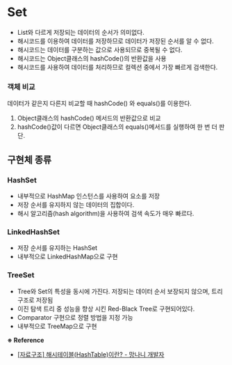# Set 

- List와 다르게 저장되는 데이터의 순서가 의미없다.
- 해시코드를 이용하여 데이터를 저장하므로 데이터가 저장된 순서를 알 수 없다.
- 해시코드는 데이터를 구분하는 값으로 사용되므로 중복될 수 없다. 
- 해시코드는 Object클래스의 hashCode()의 반환값을 사용
- 해시코드를 사용하여 데이터를 처리하므로 컬렉션 중에서 가장 빠르게 검색한다.

### 객체 비교 

데이터가 같은지 다른지 비교할 때 hashCode() 와 equals()를 이용한다.

1. Object클래스의 hashCode() 메서드의 반환값으로 비교
2. hashCode()값이 다르면 Object클래스의 equals()메서드를 실행하여 한 번 더 판단.

## 구현체 종류

### HashSet

- 내부적으로 HashMap 인스턴스를 사용하여 요소를 저장
- 저장 순서를 유지하지 않는 데이터의 집합이다.
- 해시 알고리즘(hash algorithm)을 사용하여 검색 속도가 매우 빠르다.

### LinkedHashSet

- 저장 순서를 유지하는 HashSet
- 내부적으로 LinkedHashMap으로 구현

### TreeSet

- Tree와 Set의 특성을 동시에 가진다. 저장되는 데이터 순서 보장되지 않으며, 트리 구조로 저장됨
- 이진 탐색 트리 중 성능을 향상 시킨 Red-Black Tree로 구현되어있다. 
- Comparator 구현으로 정렬 방법을 지정 가능
- 내부적으로 TreeMap으로 구현


**※ Reference**

- [[자료구조] 해시테이블(HashTable)이란? - 망나니 개발자](https://mangkyu.tistory.com/102)
